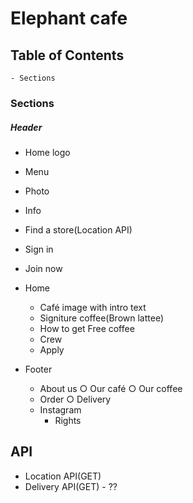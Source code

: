 # Elephant cafe

## Table of Contents

    - Sections

### Sections

##### Header

- Home logo
- Menu
- Photo
- Info
- Find a store(Location API)
- Sign in
- Join now

- Home

  - Café image with intro text
  - Signiture coffee(Brown lattee)
  - How to get Free coffee
  - Crew
  - Apply

- Footer
  - About us
    ○ Our café
    ○ Our coffee
  - Order
    ○ Delivery
  - Instagram
    - Rights

## API

- Location API(GET)
- Delivery API(GET) - ??
